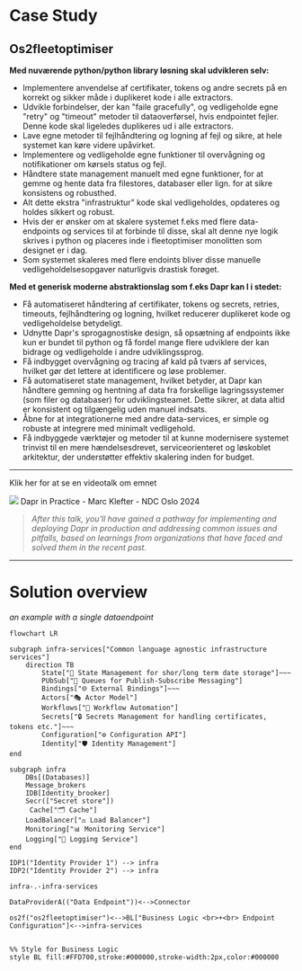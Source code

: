 # Case Study

## Os2fleetoptimiser

**Med nuværende python/python library løsning skal udvikleren selv:**

- Implementere anvendelse af certifikater, tokens og andre secrets på en korrekt og sikker måde i duplikeret kode i alle extractors.
- Udvikle forbindelser, der kan "faile gracefully", og vedligeholde egne "retry" og "timeout" metoder til dataoverførsel, hvis endpointet fejler. Denne kode skal ligeledes duplikeres ud i alle extractors.
- Lave egne metoder til fejlhåndtering og logning af fejl og sikre, at hele systemet kan køre videre upåvirket.
- Implementere og vedligeholde egne funktioner til overvågning og notifikationer om kørsels status og fejl.
- Håndtere state management manuelt med egne funktioner, for at gemme og hente data fra filestores, databaser eller lign. for at sikre konsistens og robusthed.
- Alt dette ekstra "infrastruktur" kode skal vedligeholdes, opdateres og holdes sikkert og robust.
- Hvis der er ønsker om at skalere systemet f.eks med flere data-endpoints og services til at forbinde til disse, skal alt denne nye logik skrives i python og placeres inde i fleetoptimiser monolitten som designet er i dag.
- Som systemet skaleres med flere endoints bliver disse manuelle vedligeholdelsesopgaver naturligvis drastisk forøget.

**Med et generisk moderne abstraktionslag som f.eks Dapr kan I i stedet:**

- Få automatiseret håndtering af certifikater, tokens og secrets, retries, timeouts, fejlhåndtering og logning, hvilket reducerer duplikeret kode og vedligeholdelse betydeligt.
- Udnytte Dapr's sprogagnostiske design, så opsætning af endpoints ikke kun er bundet til python og få fordel mange flere udviklere der kan bidrage og vedligeholde i andre udviklingssprog.
- Få indbygget overvågning og tracing af kald på tværs af services, hvilket gør det lettere at identificere og løse problemer.
- Få automatiseret state management, hvilket betyder, at Dapr kan håndtere gemning og hentning af data fra forskellige lagringssystemer (som filer og databaser) for udviklingsteamet. Dette sikrer, at data altid er konsistent og tilgængelig uden manuel indsats.
- Åbne for at integrationerne med andre data-services, er simple og robuste at integrere med minimalt vedligehold.
- Få indbyggede værktøjer og metoder til at kunne modernisere systemet trinvist til en mere hændelsesdrevet, serviceorienteret og løskoblet arkitektur, der understøtter effektiv skalering inden for budget.

---

Klik her for at se en videotalk om emnet

[![](https://img.youtube.com/vi/h96cj2DOZVE/default.jpg)](https://www.youtube.com/embed/h96cj2DOZVE) Dapr in Practice - Marc Klefter - NDC Oslo 2024

> _After this talk, you'll have gained a pathway for implementing and deploying Dapr in production and addressing common issues and pitfalls, based on learnings from organizations that have faced and solved them in the recent past._

---

# Solution overview

_an example with a single dataendpoint_

```mermaid
flowchart LR

subgraph infra-services["Common language agnostic infrastructure services"]
    direction TB
        State["💾 State Management for shor/long term date storage"]~~~
        PUbSub["📩 Queues for Publish-Subscribe Messaging"]
        Bindings["🌐 External Bindings"]~~~
        Actors["🎭 Actor Model"]
        Workflows["🔄 Workflow Automation"]
        Secrets["🔒 Secrets Management for handling certificates, tokens etc."]~~~
        Configuration["⚙️ Configuration API"]
        Identity["🛡️ Identity Management"]
end

subgraph infra
    DBs[(Databases)]
    Message_brokers
    IDB[Identity_brooker]
    Secr(["Secret store"])
     Cache["🗂️ Cache"]
    LoadBalancer["⚖️ Load Balancer"]
    Monitoring["📊 Monitoring Service"]
    Logging["📜 Logging Service"]
end

IDP1("Identity Provider 1") --> infra
IDP2("Identity Provider 2") --> infra

infra-.-infra-services

DataProviderA(("Data Endpoint"))<-->Connector

os2f("os2fleetoptimiser")<-->BL["Business Logic <br>+<br> Endpoint Configuration"]<-->infra-services


%% Style for Business Logic
style BL fill:#FFD700,stroke:#000000,stroke-width:2px,color:#000000
```
